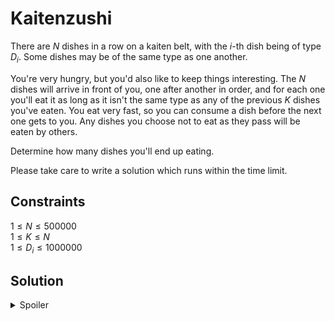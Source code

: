 # Kaitenzushi

There are $N$ dishes in a row on a kaiten belt, with the $i$-th dish being of type $D_i$. Some dishes may be of the same type as one another.

You're very hungry, but you'd also like to keep things interesting. The $N$ dishes will arrive in front of you, one after another in order, and for each one you'll eat it as long as it isn't the same type as any of the previous $K$ dishes you've eaten. You eat very fast, so you can consume a dish before the next one gets to you. Any dishes you choose not to eat as they pass will be eaten by others.

Determine how many dishes you'll end up eating.

Please take care to write a solution which runs within the time limit.

## Constraints
$1 \leq N \leq 500000$\
$1 \leq K \leq N$\
$1 \leq D_i \leq 1000000$

## Solution
<details>
  <summary>Spoiler</summary>
  ...
</details>